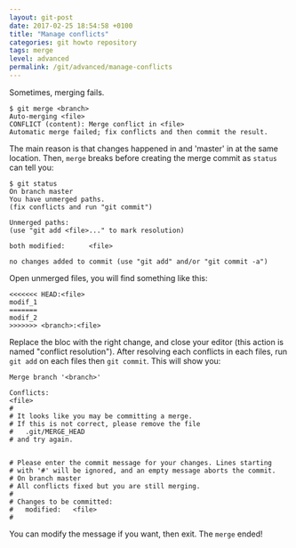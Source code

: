 ```yaml
---
layout: git-post
date: 2017-02-25 18:54:58 +0100
title: "Manage conflicts"
categories: git howto repository
tags: merge 
level: advanced
permalink: /git/advanced/manage-conflicts
---
```


Sometimes, merging fails.

    $ git merge <branch>
    Auto-merging <file>
    CONFLICT (content): Merge conflict in <file>
    Automatic merge failed; fix conflicts and then commit the result.

The main reason is that changes happened in <branch> and 'master' in <file> at the same location. Then, `merge` breaks before creating the merge commit as `status` can tell you:

    $ git status
    On branch master
    You have unmerged paths.
    (fix conflicts and run "git commit")

    Unmerged paths:
    (use "git add <file>..." to mark resolution)

	both modified:      <file>

    no changes added to commit (use "git add" and/or "git commit -a")

Open unmerged files, you will find something like this:

    <<<<<<< HEAD:<file>
    modif_1
    =======
    modif_2
    >>>>>>> <branch>:<file>

Replace the bloc with the right change, and close your editor (this action is named "conflict resolution"). After resolving each conflicts in each files, run `git add` on each files then `git commit`. This will show you:

    Merge branch '<branch>'

    Conflicts:
	<file>
    #
    # It looks like you may be committing a merge.
    # If this is not correct, please remove the file
    #	.git/MERGE_HEAD
    # and try again.


    # Please enter the commit message for your changes. Lines starting
    # with '#' will be ignored, and an empty message aborts the commit.
    # On branch master
    # All conflicts fixed but you are still merging.
    #
    # Changes to be committed:
    #	modified:   <file>
    #

You can modify the message if you want, then exit. The `merge` ended!
